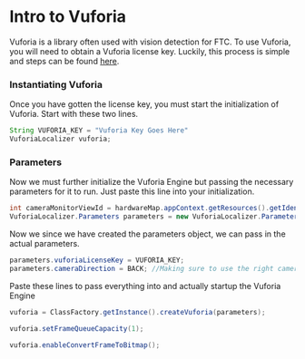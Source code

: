 # Intro to Vuforia

Vuforia is a library often used with vision detection for FTC. To use Vuforia, you will need to obtain a Vuforia license key. Luckily, this process is simple and steps can be found [here](https://library.vuforia.com/getting-started/vuforia-license-manager).

### Instantiating Vuforia

Once you have gotten the license key, you must start the initialization of Vuforia. Start with these two lines.

```java 
String VUFORIA_KEY = "Vuforia Key Goes Here"
VuforiaLocalizer vuforia;
```

### Parameters

Now we must further initialize the Vuforia Engine but passing the necessary parameters for it to run. Just paste this line into your initialization.

```java 
int cameraMonitorViewId = hardwareMap.appContext.getResources().getIdentifier("cameraMonitorViewId", "id", hardwareMap.appContext.getPackageName());
VuforiaLocalizer.Parameters parameters = new VuforiaLocalizer.Parameters(cameraMonitorViewId);
```

Now we since we have created the parameters object, we can pass in the actual parameters.
```java 
parameters.vuforiaLicenseKey = VUFORIA_KEY;
parameters.cameraDirection = BACK; //Making sure to use the right camera
```

Paste these lines to pass everything into and actually startup the Vuforia Engine
```java 
vuforia = ClassFactory.getInstance().createVuforia(parameters);

vuforia.setFrameQueueCapacity(1);

vuforia.enableConvertFrameToBitmap();

```
